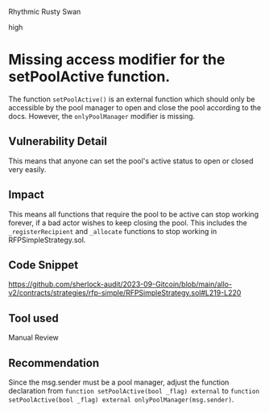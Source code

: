 Rhythmic Rusty Swan

high

# Missing access modifier for the setPoolActive function.

The function ```setPoolActive()``` is an external function which should only be accessible by the pool manager to open and close the pool according to the docs. However, the ```onlyPoolManager``` modifier is missing.

## Vulnerability Detail
This means that anyone can set the pool's active status to open or closed very easily.

## Impact
This means all functions that require the pool to be active can stop working forever, if a bad actor wishes to keep closing the pool. This includes the ```_registerRecipient``` and ```_allocate``` functions to stop working in RFPSimpleStrategy.sol.

## Code Snippet

https://github.com/sherlock-audit/2023-09-Gitcoin/blob/main/allo-v2/contracts/strategies/rfp-simple/RFPSimpleStrategy.sol#L219-L220

## Tool used

Manual Review

## Recommendation

Since the msg.sender must be a pool manager, adjust the function declaration from ```function setPoolActive(bool _flag) external```
to ```function setPoolActive(bool _flag) external onlyPoolManager(msg.sender)```.